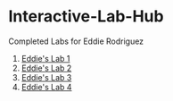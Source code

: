 # Interactive-Lab-Hub

Completed Labs for Eddie Rodriguez

1. [Eddie's Lab 1](//github.com/ThisGuyEddie/Interactive-Lab-Hub/tree/master/Lab1)
2. [Eddie's Lab 2](//github.com/ThisGuyEddie/Interactive-Lab-Hub/tree/master/Lab2)
3. [Eddie's Lab 3](//github.com/ThisGuyEddie/Interactive-Lab-Hub/tree/master/Lab3)
4. [Eddie's Lab 4](//github.com/ThisGuyEddie/Interactive-Lab-Hub/tree/master/Lab4)

